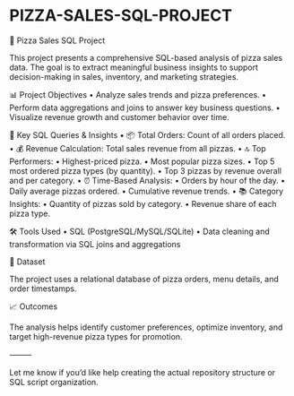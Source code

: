 # PIZZA-SALES-SQL-PROJECT

🍕 Pizza Sales SQL Project

This project presents a comprehensive SQL-based analysis of pizza sales data. The goal is to extract meaningful business insights to support decision-making in sales, inventory, and marketing strategies.

📊 Project Objectives
	•	Analyze sales trends and pizza preferences.
	•	Perform data aggregations and joins to answer key business questions.
	•	Visualize revenue growth and customer behavior over time.

🧩 Key SQL Queries & Insights
	•	📦 Total Orders: Count of all orders placed.
	•	💰 Revenue Calculation: Total sales revenue from all pizzas.
	•	🔝 Top Performers:
	•	Highest-priced pizza.
	•	Most popular pizza sizes.
	•	Top 5 most ordered pizza types (by quantity).
	•	Top 3 pizzas by revenue overall and per category.
	•	⏰ Time-Based Analysis:
	•	Orders by hour of the day.
	•	Daily average pizzas ordered.
	•	Cumulative revenue trends.
	•	📚 Category Insights:
	•	Quantity of pizzas sold by category.
	•	Revenue share of each pizza type.

🛠 Tools Used
	•	SQL (PostgreSQL/MySQL/SQLite)
	•	Data cleaning and transformation via SQL joins and aggregations

📁 Dataset

The project uses a relational database of pizza orders, menu details, and order timestamps.

📈 Outcomes

The analysis helps identify customer preferences, optimize inventory, and target high-revenue pizza types for promotion.

⸻

Let me know if you’d like help creating the actual repository structure or SQL script organization.
